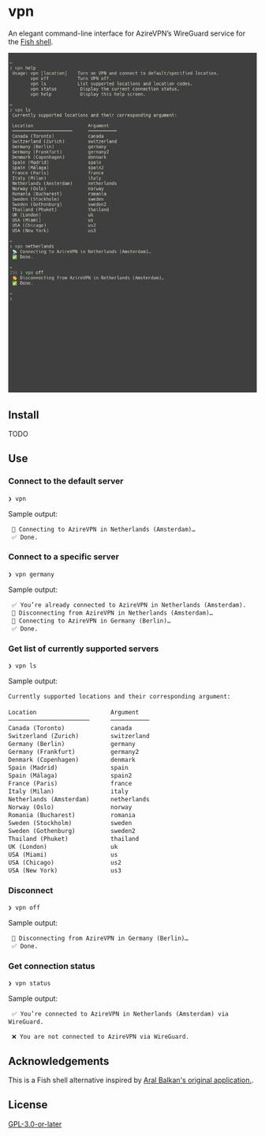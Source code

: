 # vpn

An elegant command-line interface for AzireVPN’s WireGuard service for the [Fish shell](https://fishshell.com/).

![Screenshot](screenshot.png)

## Install

TODO

## Use

### Connect to the default server

```sh
❯ vpn
```

Sample output:

```
 📡 Connecting to AzireVPN in Netherlands (Amsterdam)…
 ✅ Done.
```

### Connect to a specific server

```sh
❯ vpn germany
```

Sample output:

```
 ✅ You’re already connected to AzireVPN in Netherlands (Amsterdam).
 👋 Disconnecting from AzireVPN in Netherlands (Amsterdam)…
 📡 Connecting to AzireVPN in Germany (Berlin)…
 ✅ Done.
```

### Get list of currently supported servers

```sh
❯ vpn ls
```

Sample output:

```
Currently supported locations and their corresponding argument:

Location                     Argument
───────────────────────      ───────────
Canada (Toronto)             canada
Switzerland (Zurich)         switzerland
Germany (Berlin)             germany
Germany (Frankfurt)          germany2
Denmark (Copenhagen)         denmark
Spain (Madrid)               spain
Spain (Málaga)               spain2
France (Paris)               france
Italy (Milan)                italy
Netherlands (Amsterdam)      netherlands
Norway (Oslo)                norway
Romania (Bucharest)          romania
Sweden (Stockholm)           sweden
Sweden (Gothenburg)          sweden2
Thailand (Phuket)            thailand
UK (London)                  uk
USA (Miami)                  us
USA (Chicago)                us2
USA (New York)               us3
```

### Disconnect

```sh
❯ vpn off
```

Sample output:

```
 👋 Disconnecting from AzireVPN in Germany (Berlin)…
 ✅ Done.
```

### Get connection status

```sh
❯ vpn status
```

Sample output:

```
 ✅ You’re connected to AzireVPN in Netherlands (Amsterdam) via WireGuard.
```

```
 ❌ You are not connected to AzireVPN via WireGuard.
```

## Acknowledgements

This is a Fish shell alternative inspired by [Aral Balkan's original application.](https://source.small-tech.org/aral/vpn).

## License

[GPL-3.0-or-later](https://www.gnu.org/licenses/gpl-3.0.html)
